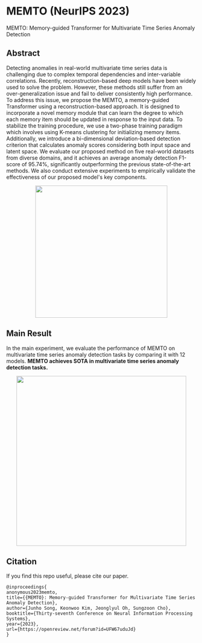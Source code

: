 # MEMTO (NeurIPS 2023)
MEMTO: Memory-guided Transformer for Multivariate Time Series Anomaly Detection

## Abstract
Detecting anomalies in real-world multivariate time series data is challenging due to complex temporal dependencies and inter-variable correlations. Recently, reconstruction-based deep models have been widely used to solve the problem. However, these methods still suffer from an over-generalization issue and fail to deliver consistently high performance. To address this issue, we propose the MEMTO, a memory-guided Transformer using a reconstruction-based approach. It is designed to incorporate a novel memory module that can learn the degree to which each memory item should be updated in response to the input data. To stabilize the training procedure, we use a two-phase training paradigm which involves using K-means clustering for initializing memory items. Additionally, we introduce a bi-dimensional deviation-based detection criterion that calculates anomaly scores considering both input space and latent space. We evaluate our proposed method on five real-world datasets from diverse domains, and it achieves an average anomaly detection F1-score of 95.74%, significantly outperforming the previous state-of-the-art methods. We also conduct extensive experiments to empirically validate the effectiveness of our proposed model's key components.


<p align="center">
<img src=".\png\MEMTO_figure" height = "350" alt="" align=center />
</p>

## Main Result
In the main experiment, we evaluate the performance of MEMTO on multivariate time series anomaly detection tasks by comparing it with 12 models.
**MEMTO achieves SOTA in multivariate time series anomaly detection tasks.**
<p align="center">
<img src=".\png\MEMTO_results" height = "450" alt="" align=center />
</p>

## Citation
If you find this repo useful, please cite our paper. 

```
@inproceedings{
anonymous2023memto,
title={{MEMTO}: Memory-guided Transformer for Multivariate Time Series Anomaly Detection},
author={Junho Song, Keonwoo Kim, Jeonglyul Oh, Sungzoon Cho},
booktitle={Thirty-seventh Conference on Neural Information Processing Systems},
year={2023},
url={https://openreview.net/forum?id=UFW67uduJd}
}
```
